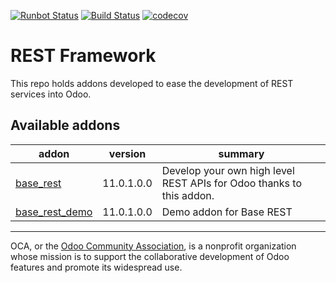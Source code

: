 [![Runbot Status](https://runbot.odoo-community.org/runbot/badge/flat/271/11.0.svg)](https://runbot.odoo-community.org/runbot/repo/github-com-oca-rest-framework-271)
[![Build Status](https://travis-ci.org/OCA/rest-framework.svg?branch=11.0)](https://travis-ci.org/OCA/rest-framework)
[![codecov](https://codecov.io/gh/OCA/rest-framework/branch/11.0/graph/badge.svg)](https://codecov.io/gh/OCA/rest-framework)

# REST Framework

This repo holds addons developed to ease the development of REST services into Odoo.

[//]: # (addons)

Available addons
----------------
addon | version | summary
--- | --- | ---
[base_rest](base_rest/) | 11.0.1.0.0 | Develop your own high level REST APIs for Odoo thanks to this addon.
[base_rest_demo](base_rest_demo/) | 11.0.1.0.0 | Demo addon for Base REST

[//]: # (end addons)

----

OCA, or the [Odoo Community Association](http://odoo-community.org/), is a nonprofit organization whose
mission is to support the collaborative development of Odoo features and
promote its widespread use.

